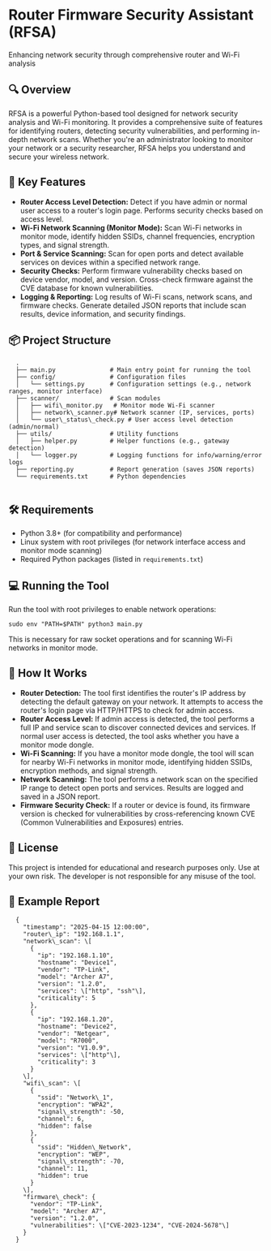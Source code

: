 Router Firmware Security Assistant (RFSA)
=========================================

Enhancing network security through comprehensive router and Wi-Fi analysis

🔍 Overview
-----------

RFSA is a powerful Python-based tool designed for network security analysis and Wi-Fi monitoring. It provides a comprehensive suite of features for identifying routers, detecting security vulnerabilities, and performing in-depth network scans. Whether you're an administrator looking to monitor your network or a security researcher, RFSA helps you understand and secure your wireless network.


🚀 Key Features
---------------

*   **Router Access Level Detection:** Detect if you have admin or normal user access to a router's login page. Performs security checks based on access level.
*   **Wi-Fi Network Scanning (Monitor Mode):** Scan Wi-Fi networks in monitor mode, identify hidden SSIDs, channel frequencies, encryption types, and signal strength.
*   **Port & Service Scanning:** Scan for open ports and detect available services on devices within a specified network range.
*   **Security Checks:** Perform firmware vulnerability checks based on device vendor, model, and version. Cross-check firmware against the CVE database for known vulnerabilities.
*   **Logging & Reporting:** Log results of Wi-Fi scans, network scans, and firmware checks. Generate detailed JSON reports that include scan results, device information, and security findings.

📦 Project Structure
--------------------
```
  .
  ├── main.py               # Main entry point for running the tool
  ├── config/               # Configuration files
  │   └── settings.py       # Configuration settings (e.g., network ranges, monitor interface)
  ├── scanner/              # Scan modules
  │   ├── wifi\_monitor.py   # Monitor mode Wi-Fi scanner
  │   ├── network\_scanner.py# Network scanner (IP, services, ports)
  │   └── user\_status\_check.py # User access level detection (admin/normal)
  ├── utils/                # Utility functions
  │   ├── helper.py         # Helper functions (e.g., gateway detection)
  │   └── logger.py         # Logging functions for info/warning/error logs
  ├── reporting.py          # Report generation (saves JSON reports)
  └── requirements.txt      # Python dependencies
  
```
🛠️ Requirements
----------------

*   Python 3.8+ (for compatibility and performance)
*   Linux system with root privileges (for network interface access and monitor mode scanning)
*   Required Python packages (listed in `requirements.txt`)


💻 Running the Tool
-------------------

Run the tool with root privileges to enable network operations:

    sudo env "PATH=$PATH" python3 main.py

This is necessary for raw socket operations and for scanning Wi-Fi networks in monitor mode.

🧠 How It Works
---------------

*   **Router Detection:** The tool first identifies the router's IP address by detecting the default gateway on your network. It attempts to access the router's login page via HTTP/HTTPS to check for admin access.
*   **Router Access Level:** If admin access is detected, the tool performs a full IP and service scan to discover connected devices and services. If normal user access is detected, the tool asks whether you have a monitor mode dongle.
*   **Wi-Fi Scanning:** If you have a monitor mode dongle, the tool will scan for nearby Wi-Fi networks in monitor mode, identifying hidden SSIDs, encryption methods, and signal strength.
*   **Network Scanning:** The tool performs a network scan on the specified IP range to detect open ports and services. Results are logged and saved in a JSON report.
*   **Firmware Security Check:** If a router or device is found, its firmware version is checked for vulnerabilities by cross-referencing known CVE (Common Vulnerabilities and Exposures) entries.

📄 License
----------

This project is intended for educational and research purposes only. Use at your own risk. The developer is not responsible for any misuse of the tool.


📜 Example Report
-----------------
```
  {
    "timestamp": "2025-04-15 12:00:00",
    "router\_ip": "192.168.1.1",
    "network\_scan": \[
      {
        "ip": "192.168.1.10",
        "hostname": "Device1",
        "vendor": "TP-Link",
        "model": "Archer A7",
        "version": "1.2.0",
        "services": \["http", "ssh"\],
        "criticality": 5
      },
      {
        "ip": "192.168.1.20",
        "hostname": "Device2",
        "vendor": "Netgear",
        "model": "R7000",
        "version": "V1.0.9",
        "services": \["http"\],
        "criticality": 3
      }
    \],
    "wifi\_scan": \[
      {
        "ssid": "Network\_1",
        "encryption": "WPA2",
        "signal\_strength": -50,
        "channel": 6,
        "hidden": false
      },
      {
        "ssid": "Hidden\_Network",
        "encryption": "WEP",
        "signal\_strength": -70,
        "channel": 11,
        "hidden": true
      }
    \],
    "firmware\_check": {
      "vendor": "TP-Link",
      "model": "Archer A7",
      "version": "1.2.0",
      "vulnerabilities": \["CVE-2023-1234", "CVE-2024-5678"\]
    }
  }
```

